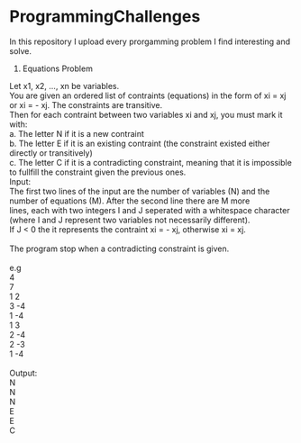 # ProgrammingChallenges
In this repository I upload every prorgamming problem I find interesting and solve.


1. Equations Problem

Let x1, x2, ..., xn be variables.<br>
You are given an ordered list of contraints (equations) in the form of xi = xj or xi = - xj. The constraints are transitive.<br>
Then for each contraint between two variables xi and xj, you must mark it with:<br>
  a. The letter N if it is a new contraint<br>
  b. The letter E if it is an existing contraint (the constraint existed either directly or transitively)<br>
  c. The letter C if it is a contradicting constraint, meaning that it is impossible to fullfill the constraint given the previous ones.<br>
Input:<br>
The first two lines of the input are the number of variables (N) and the number of equations (M). After the second line there are M more<br>
lines, each with two integers I and J seperated with a whitespace character (where I and J represent two variables not necessarily different).<br>
If J < 0 the it represents the contraint xi = - xj, otherwise xi = xj.<br>
<br>
The program stop when a contradicting constraint is given.<br>
<br>
e.g <br>
4<br>
7<br>
1 2<br>
3 -4<br>
1 -4<br>
1 3<br>
2 -4<br>
2 -3<br>
1 -4<br>
<br>
Output:<br>
N<br>
N<br>
N<br>
E<br>
E<br>
C<br>

